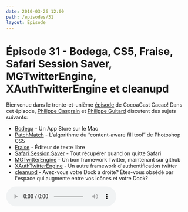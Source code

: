 ```yaml
---
date: 2010-03-26 12:00
path: /episodes/31
layout: Episode
---
```

# Épisode 31 - Bodega, CS5, Fraise, Safari Session Saver, MGTwitterEngine, XAuthTwitterEngine et cleanupd
<p>Bienvenue dans le trente-et-unième <a href="https://cacaocast.com/media/cacaocast_31.mp3" title="CocoaCast Cacao Episode 31">épisode</a> de CocoaCast Cacao! Dans cet épisode, <a href="http://www.twitter.com/philippec" title="Philippe Casgrain sur Twitter">Philippe Casgrain</a> et <a href="http://www.twitter.com/philippeguitard" title="Philippe Guitard sur Twitter">Philippe Guitard</a> discutent des sujets suivants:</p>
<ul><li><a href="http://www.appbodega.com/" title="Bodega">Bodega</a> - Un App Store sur le Mac</li>
<li><a href="http://www.cs.princeton.edu/gfx/pubs/Barnes_2009_PAR/index.php" title="PatchMatch">PatchMatch</a> - L'algorithme du &ldquo;content-aware fill tool&rdquo; de Photoshop CS5</li>
<li><a href="http://github.com/jfmoy/Fraise" title="Fraise">Fraise</a> - Éditeur de texte libre</li>
<li><a href="http://rentzsch.tumblr.com/post/451620223/safarisessionsaver-1-2" title="Safari Session Saver">Safari Session Saver</a> - Tout récupérer quand on quitte Safari</li>
<li><a href="http://github.com/mattgemmell/MGTwitterEngine" title="MGTwitterEngine">MGTwitterEngine</a> - Un bon framework Twitter, maintenant sur github</li>
<li><a href="http://github.com/aral/XAuthTwitterEngine" title="XAuthTwitterEngine">XAuthTwitterEngine</a> - Un autre framework d'authentification twitter</li>
<li><a href="http://stevenf.tumblr.com/post/439430097/i-am-one-of-those-dock-on-the-right-weirdos-and-i" title="cleanupd">cleanupd</a> - Avez-vous votre Dock à droite? Êtes-vous obsédé par l'espace qui augmente entre vos icônes et votre Dock?</li>
</ul>
<p><audio controls><source src="https://cacaocast.com/media/cacaocast_31.mp3" type="audio/mpeg"><source src="https://cacaocast.com/media/cacaocast_31.mp3" type="audio/mp4">Votre navigateur ne supporte pas l'élément audio / Your browser does not support the audio element.</audio></p>
